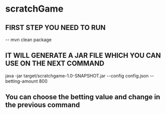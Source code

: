 # scratchGame

## FIRST STEP YOU NEED TO RUN
-- mvn clean package

## IT WILL GENERATE A JAR FILE WHICH YOU CAN USE ON THE NEXT COMMAND
java -jar target/scratchgame-1.0-SNAPSHOT.jar --config config.json --betting-amount 800

## You can choose the betting value and change in the previous command 